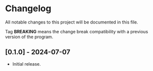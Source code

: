 # Changelog
All notable changes to this project will be documented in this file.

Tag **BREAKING** means the change break compatibility with a previous version
of the program.

## [0.1.0] - 2024-07-07
- Initial release.
